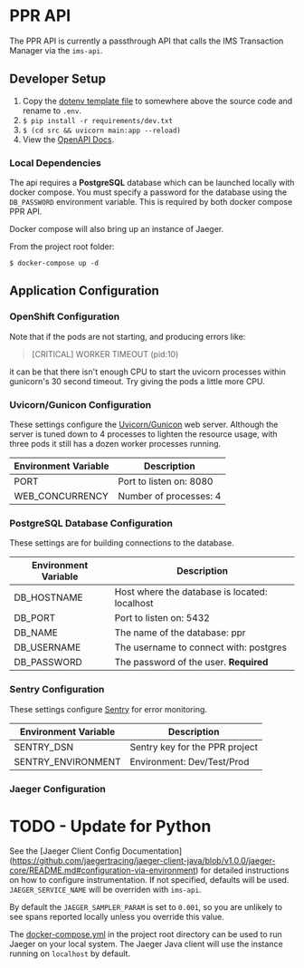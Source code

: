 # PPR API

The PPR API is currently a passthrough API that calls the IMS Transaction Manager via the `ims-api`.

## Developer Setup

1. Copy the [dotenv template file](../docs/dotenv_template) to somewhere above the source code and rename to `.env`.
1. `$ pip install -r requirements/dev.txt`
1. `$ (cd src && uvicorn main:app --reload)`
1. View the [OpenAPI Docs](http://127.0.0.1:8000/docs).

### Local Dependencies

The api requires a **PostgreSQL** database which can be launched locally with docker compose. You must specify a
password for the database using the `DB_PASSWORD` environment variable. This is required by both docker compose PPR API.

Docker compose will also bring up an instance of Jaeger.

From the project root folder:
```
$ docker-compose up -d
```

## Application Configuration

### OpenShift Configuration

Note that if the pods are not starting, and producing errors like:

> [CRITICAL] WORKER TIMEOUT (pid:10)

it can be that there isn't enough CPU to start the uvicorn processes within gunicorn's 30 second timeout. Try giving the
pods a little more CPU.

### Uvicorn/Gunicon Configuration

These settings configure the [Uvicorn/Gunicon](https://github.com/tiangolo/uvicorn-gunicorn-fastapi-docker) web server.
Although the server is tuned down to 4 processes to lighten the resource usage, with three pods it still has a dozen
worker processes running.

| Environment Variable | Description             |
| -------------------- | ----------------------- |
| PORT                 | Port to listen on: 8080 |
| WEB_CONCURRENCY      | Number of processes: 4  |

### PostgreSQL Database Configuration

These settings are for building connections to the database.

| Environment Variable | Description                                   |
| -------------------- | --------------------------------------------- |
| DB_HOSTNAME          | Host where the database is located: localhost |
| DB_PORT              | Port to listen on: 5432                       |
| DB_NAME              | The name of the database: ppr                 |
| DB_USERNAME          | The username to connect with: postgres        |
| DB_PASSWORD          | The password of the user. **Required**        |

### Sentry Configuration

These settings configure [Sentry](https://sentry.io) for error monitoring.

| Environment Variable | Description                    |
| -------------------- | ------------------------------ |
| SENTRY_DSN           | Sentry key for the PPR project |
| SENTRY_ENVIRONMENT   | Environment: Dev/Test/Prod     |

### Jaeger Configuration

# TODO - Update for Python

See the [Jaeger Client Config Documentation]
(https://github.com/jaegertracing/jaeger-client-java/blob/v1.0.0/jaeger-core/README.md#configuration-via-environment)
for detailed instructions on how to configure instrumentation. If not specified, defaults will be used.
`JAEGER_SERVICE_NAME` will be overriden with `ims-api`.

By default the `JAEGER_SAMPLER_PARAM` is set to `0.001`, so you are unlikely to see spans reported locally unless you
override this value.

The [docker-compose.yml](../docker-compose.yml) in the project root directory can be used to run Jaeger on your local
system. The Jaeger Java client will use the instance running on `localhost` by default.
